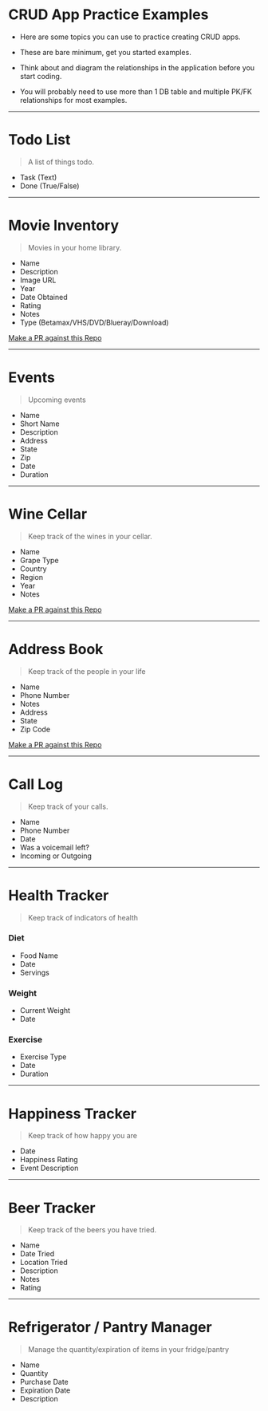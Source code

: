 
# CRUD App Practice Examples

* Here are some topics you can use to practice creating CRUD apps.

* These are bare minimum, get you started examples.

* Think about and diagram the relationships in the application before you start coding.

* You will probably need to use more than 1 DB table and multiple PK/FK relationships for most examples.

---

# Todo List

> A list of things todo.

* Task (Text)
* Done (True/False)

---

# Movie Inventory

> Movies in your home library.

* Name
* Description
* Image URL
* Year
* Date Obtained
* Rating
* Notes
* Type (Betamax/VHS/DVD/Blueray/Download)

[Make a PR against this Repo](https://github.com/gSchool/movie-inventory-crud)

---

# Events

> Upcoming events

* Name
* Short Name
* Description
* Address
* State
* Zip
* Date
* Duration

---

# Wine Cellar

> Keep track of the wines in your cellar.

* Name
* Grape Type
* Country
* Region
* Year
* Notes

[Make a PR against this Repo](https://github.com/gSchool/wine-cellar-api)

---

# Address Book

> Keep track of the people in your life

* Name
* Phone Number
* Notes
* Address
* State
* Zip Code

[Make a PR against this Repo](https://github.com/gSchool/address-book-crud)

---

# Call Log

> Keep track of your calls.

* Name
* Phone Number
* Date
* Was a voicemail left?
* Incoming or Outgoing

---

# Health Tracker

> Keep track of indicators of health

### Diet

* Food Name
* Date
* Servings

### Weight

* Current Weight
* Date

### Exercise

* Exercise Type
* Date
* Duration

---

# Happiness Tracker

> Keep track of how happy you are

* Date
* Happiness Rating
* Event Description

---

# Beer Tracker

> Keep track of the beers you have tried.

* Name
* Date Tried
* Location Tried
* Description
* Notes
* Rating

---

# Refrigerator / Pantry Manager

> Manage the quantity/expiration of items in your fridge/pantry

* Name
* Quantity
* Purchase Date
* Expiration Date
* Description
